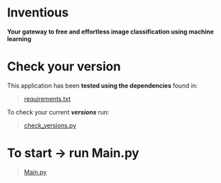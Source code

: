 # Inventious
**Your gateway to free and effortless image classification using machine learning**

# Check your version
This application has been **tested using the dependencies** found in:
> [requirements.txt](requirements.txt)

To check your current ***versions*** run:
> [check_versions.py](check_versions.py)

# To start -> run Main.py
> [Main.py](src/app/Main.py)
